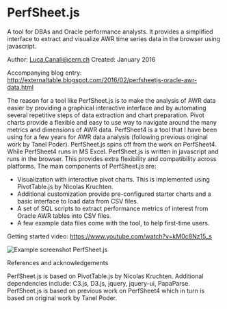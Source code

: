 # PerfSheet.js 

A tool for DBAs and Oracle performance analysts.
It provides a simplified interface to extract and visualize AWR time series data in the browser using javascript. 

Author: Luca.Canali@cern.ch
Created: January 2016

Accompanying blog entry:
http://externaltable.blogspot.com/2016/02/perfsheetjs-oracle-awr-data.html

The reason for a tool like PerfSheet.js is to make the analysis of AWR data easier by providing a graphical interactive interface and by automating several repetitive steps of data extraction and chart preparation. Pivot charts provide a flexible and easy to use way to navigate around the many metrics and dimensions of AWR data. PerfSheet4 is a tool that I have been using for a few years for AWR data analysis (following previous original work by Tanel Poder).
PerfSheet.js spins off from the work on PerfSheet4. While PerfSheet4 runs in MS Excel. PerfSheet.js is written in javascript and runs in the browser. This provides extra flexibility and compatibility across platforms.
The main components of PerfSheet.js are:

- Visualization with interactive pivot charts. This is implemented using  PivotTable.js by Nicolas Kruchten.
- Additional customization provide pre-configured starter charts and a basic interface to load data from CSV files.
- A set of SQL scripts to extract performance metrics of interest from Oracle AWR tables into CSV files.
- A few example data files come with the tool, to help first-time users.

Getting started video: https://www.youtube.com/watch?v=kM0c8Nz15_s

![Example screenshot PerfSheet.js](https://2.bp.blogspot.com/-Ddce6MkIkF4/VszKDxNKbnI/AAAAAAAAEzA/vRyWlv2IRko/s1600/Candidate_Screenshot4.png)

References and acknowledgements

PerfSheet.js is based on PivotTable.js by Nicolas Kruchten. Additional dependencies include: C3.js, D3.js, jquery, jquery-ui, PapaParse. PerfSheet.js is based on previous work on PerfSheet4 which in turn is based on original work by Tanel Poder.


